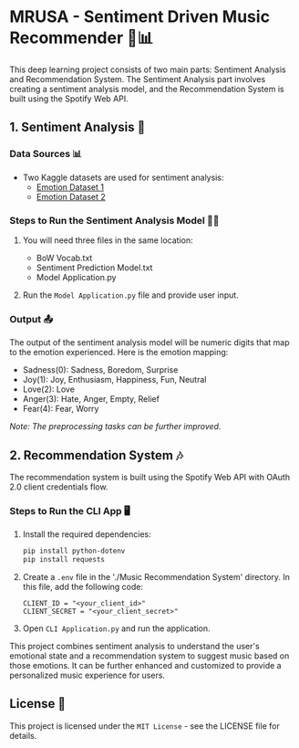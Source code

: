 # MRUSA - Sentiment Driven Music Recommender 🎵📊 

This deep learning project consists of two main parts: Sentiment Analysis and Recommendation System. The Sentiment Analysis part involves creating a sentiment analysis model, and the Recommendation System is built using the Spotify Web API.

## 1. Sentiment Analysis 📝

### Data Sources 📊
- Two Kaggle datasets are used for sentiment analysis:
  - [Emotion Dataset 1](https://www.kaggle.com/datasets/parulpandey/emotion-dataset?select=test.csv)
  - [Emotion Dataset 2](https://www.kaggle.com/datasets/pashupatigupta/emotion-detection-from-text/data)

### Steps to Run the Sentiment Analysis Model 🏃‍♂️
1. You will need three files in the same location:
   - BoW Vocab.txt
   - Sentiment Prediction Model.txt
   - Model Application.py

2. Run the `Model Application.py` file and provide user input.

### Output 📤
The output of the sentiment analysis model will be numeric digits that map to the emotion experienced. Here is the emotion mapping:
- Sadness(0): Sadness, Boredom, Surprise
- Joy(1): Joy, Enthusiasm, Happiness, Fun, Neutral
- Love(2): Love
- Anger(3): Hate, Anger, Empty, Relief
- Fear(4): Fear, Worry

*Note: The preprocessing tasks can be further improved.*

## 2. Recommendation System 🎶

The recommendation system is built using the Spotify Web API with OAuth 2.0 client credentials flow.

### Steps to Run the CLI App 🖥️
1. Install the required dependencies:
   ```bash
   pip install python-dotenv
   pip install requests
   ```

2. Create a `.env` file in the './Music Recommendation System' directory. In this file, add the following code:
   ```plaintext
   CLIENT_ID = "<your_client_id>"
   CLIENT_SECRET = "<your_client_secret>"
   ```

3. Open `CLI Application.py` and run the application.

This project combines sentiment analysis to understand the user's emotional state and a recommendation system to suggest music based on those emotions. It can be further enhanced and customized to provide a personalized music experience for users.

## License 📜
This project is licensed under the `MIT License` - see the LICENSE file for details.
